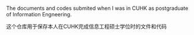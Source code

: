 # 
The documents and codes submited when I was in CUHK as postgraduate of Information Engneering.

这个仓库用于保存本人在CUHK完成信息工程硕士学位时的文件和代码